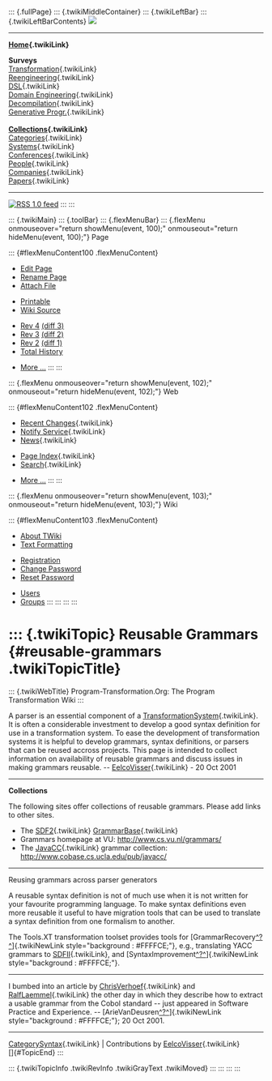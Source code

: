 ::: {.fullPage}
::: {.twikiMiddleContainer}
::: {.twikiLeftBar}
::: {.twikiLeftBarContents}
![](../pub/transformation.gif)

------------------------------------------------------------------------

**[Home](WebHome){.twikiLink}**

**Surveys**\
[Transformation](ProgramTransformation){.twikiLink}\
[Reengineering](ReengineeringWiki){.twikiLink}\
[DSL](DomainSpecificLanguages){.twikiLink}\
[Domain Engineering](DomainEngineering){.twikiLink}\
[Decompilation](DeCompilation){.twikiLink}\
[Generative Progr.](GenerativeProgrammingWiki){.twikiLink}\
\
**[Collections](CategoryCollection){.twikiLink}**\
[Categories](CategoryCategory){.twikiLink}\
[Systems](TransformationSystems){.twikiLink}\
[Conferences](TransformationConferences){.twikiLink}\
[People](TransformationPeople){.twikiLink}\
[Companies](TransformationCompanies){.twikiLink}\
[Papers](CategoryPaper){.twikiLink}

------------------------------------------------------------------------

[![](../pub/rss.gif "RSS 1.0 feed")](WebRss@skin=rss)
:::
:::

::: {.twikiMain}
::: {.toolBar}
::: {.flexMenuBar}
::: {.flexMenu onmouseover="return showMenu(event, 100);" onmouseout="return hideMenu(event, 100);"}
Page

::: {#flexMenuContent100 .flexMenuContent}
-   [Edit
    Page](http://www.program-transformation.org/edit/Transform/ReusableGrammars?t=1536826548)
-   [Rename
    Page](http://www.program-transformation.org/rename/Transform/ReusableGrammars)
-   [Attach
    File](http://www.program-transformation.org/attach/Transform/ReusableGrammars)

<!-- -->

-   [Printable](http://www.program-transformation.org/view/Transform/ReusableGrammars?skin=print.pattern)
-   [Wiki
    Source](http://www.program-transformation.org/view/Transform/ReusableGrammars?skin=text&raw=on&contenttype=text/plain)

<!-- -->

-   [Rev
    4](http://www.program-transformation.org/view/Transform/ReusableGrammars?rev=1.4)
    [(diff 3)](http://www.program-transformation.org/rdiff/Transform/ReusableGrammars?rev1=1.4&rev2=1.3)
-   [Rev
    3](http://www.program-transformation.org/view/Transform/ReusableGrammars?rev=1.3)
    [(diff 2)](http://www.program-transformation.org/rdiff/Transform/ReusableGrammars?rev1=1.3&rev2=1.2)
-   [Rev
    2](http://www.program-transformation.org/view/Transform/ReusableGrammars?rev=1.2)
    [(diff 1)](http://www.program-transformation.org/rdiff/Transform/ReusableGrammars?rev1=1.2&rev2=1.1)
-   [Total
    History](http://www.program-transformation.org/rdiff/Transform/ReusableGrammars)

<!-- -->

-   [More
    \...](http://www.program-transformation.org/oops/Transform/ReusableGrammars?template=oopsmore&param1=1.4&param2=1.4)
:::
:::

::: {.flexMenu onmouseover="return showMenu(event, 102);" onmouseout="return hideMenu(event, 102);"}
Web

::: {#flexMenuContent102 .flexMenuContent}
-   [Recent Changes](WebChanges){.twikiLink}
-   [Notify Service](WebNotify){.twikiLink}
-   [News](WebNews){.twikiLink}

<!-- -->

-   [Page Index](WebIndex){.twikiLink}
-   [Search](WebSearch){.twikiLink}

<!-- -->

-   [More
    \...](http://www.program-transformation.org/oops/Transform/ReusableGrammars?template=oopsmore&param1=1.4&param2=1.4)
:::
:::

::: {.flexMenu onmouseover="return showMenu(event, 103);" onmouseout="return hideMenu(event, 103);"}
Wiki

::: {#flexMenuContent103 .flexMenuContent}
-   [About
    TWiki](http://www.program-transformation.org/view/TWiki/WebHome)
-   [Text
    Formatting](http://www.program-transformation.org/view/TWiki/TextFormattingRules)

<!-- -->

-   [Registration](http://www.program-transformation.org/view/TWiki/TWikiRegistration)
-   [Change
    Password](http://www.program-transformation.org/view/TWiki/ChangePassword)
-   [Reset
    Password](http://www.program-transformation.org/view/TWiki/ResetPassword)

<!-- -->

-   [Users](http://www.program-transformation.org/view/Main/TWikiUsers)
-   [Groups](http://www.program-transformation.org/view/Main/TWikiGroups)
:::
:::
:::
:::

::: {.twikiTopic}
Reusable Grammars {#reusable-grammars .twikiTopicTitle}
=================

::: {.twikiWebTitle}
Program-Transformation.Org: The Program Transformation Wiki
:::

A parser is an essential component of a
[TransformationSystem](TransformationSystem){.twikiLink}. It is often a
considerable investment to develop a good syntax definition for use in a
transformation system. To ease the development of transformation systems
it is helpful to develop grammars, syntax definitions, or parsers that
can be reused accross projects. This page is intended to collect
information on availability of reusable grammars and discuss issues in
making grammars reusable. \--
[EelcoVisser](../Main/EelcoVisser){.twikiLink} - 20 Oct 2001

------------------------------------------------------------------------

**Collections**

The following sites offer collections of reusable grammars. Please add
links to other sites.

-   The [SDF2](../Sdf/WebHome){.twikiLink}
    [GrammarBase](../Sdf/GrammarBase){.twikiLink}
-   Grammars homepage at VU: <http://www.cs.vu.nl/grammars/>
-   The [JavaCC](JavaCC){.twikiLink} grammar collection:
    <http://www.cobase.cs.ucla.edu/pub/javacc/>

------------------------------------------------------------------------

Reusing grammars across parser generators

A reusable syntax definition is not of much use when it is not written
for your favourite programming language. To make syntax definitions even
more reusable it useful to have migration tools that can be used to
translate a syntax definition from one formalism to another.

The Tools.XT transformation toolset provides tools for
[GrammarRecovery[^?^](http://www.program-transformation.org/edit/Transform/GrammarRecovery?topicparent=Transform.ReusableGrammars)]{.twikiNewLink
style="background : #FFFFCE;"}, e.g., translating YACC grammars to
[SDFII](SDFII){.twikiLink}, and
[SyntaxImprovement[^?^](http://www.program-transformation.org/edit/Transform/SyntaxImprovement?topicparent=Transform.ReusableGrammars)]{.twikiNewLink
style="background : #FFFFCE;"}.

------------------------------------------------------------------------

I bumbed into an article by [ChrisVerhoef](ChrisVerhoef){.twikiLink} and
[RalfLaemmel](RalfLaemmel){.twikiLink} the other day in which they
describe how to extract a usable grammar from the Cobol standard \--
just appeared in Software Practice and Experience. \--
[ArieVanDeusren[^?^](http://www.program-transformation.org/edit/Transform/ArieVanDeusren?topicparent=Transform.ReusableGrammars)]{.twikiNewLink
style="background : #FFFFCE;"}; 20 Oct 2001.

------------------------------------------------------------------------

[CategorySyntax](CategorySyntax){.twikiLink} \| Contributions by
[EelcoVisser](../Main/EelcoVisser){.twikiLink}\
[]{#TopicEnd}
:::

::: {.twikiTopicInfo .twikiRevInfo .twikiGrayText .twikiMoved}
:::
:::
:::
:::
